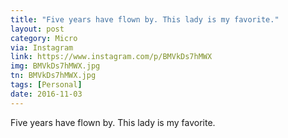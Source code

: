 ```yaml
---
title: "Five years have flown by. This lady is my favorite."
layout: post
category: Micro
via: Instagram
link: https://www.instagram.com/p/BMVkDs7hMWX
img: BMVkDs7hMWX.jpg
tn: BMVkDs7hMWX.jpg
tags: [Personal]
date: 2016-11-03
---
```

Five years have flown by. This lady is my favorite.